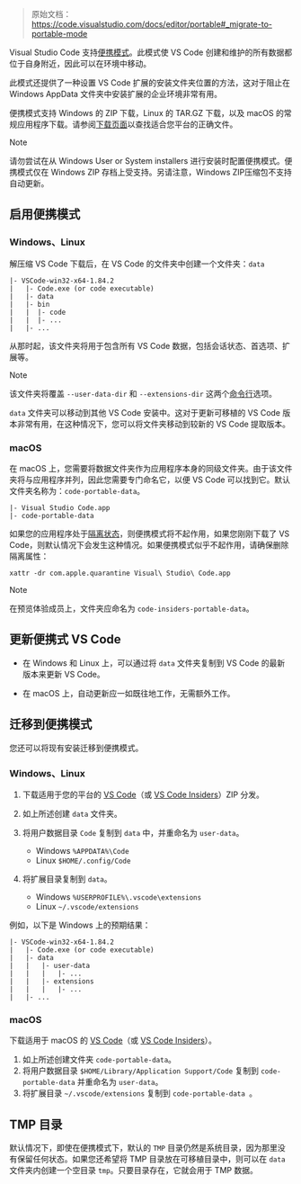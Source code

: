 > 原始文档：https://code.visualstudio.com/docs/editor/portable#_migrate-to-portable-mode

Visual Studio Code 支持[便携模式](https://en.wikipedia.org/wiki/Portable_application)。此模式使 VS Code 创建和维护的所有数据都位于自身附近，因此可以在环境中移动。

此模式还提供了一种设置 VS Code 扩展的安装文件夹位置的方法，这对于阻止在 Windows AppData 文件夹中安装扩展的企业环境非常有用。

便携模式支持 Windows 的 ZIP 下载，Linux 的 TAR.GZ 下载，以及 macOS 的常规应用程序下载。请参阅[下载页面](https://code.visualstudio.com/download)以查找适合您平台的正确文件。

> [!note]
> 请勿尝试在从 Windows User or System installers 进行安装时配置便携模式。便携模式仅在 Windows ZIP 存档上受支持。另请注意，Windows ZIP压缩包不支持自动更新。

## 启用便携模式

### Windows、Linux

解压缩 VS Code 下载后，在 VS Code 的文件夹中创建一个文件夹：`data`

```
|- VSCode-win32-x64-1.84.2
|   |- Code.exe (or code executable)
|   |- data
|   |- bin
|   |  |- code
|   |  |- ...
|   |- ...
```
从那时起，该文件夹将用于包含所有 VS Code 数据，包括会话状态、首选项、扩展等。

> [!note]
> 该文件夹将覆盖 `--user-data-dir` 和 `--extensions-dir` 这两个[命令行](https://code.visualstudio.com/docs/editor/command-line#_advanced-cli-options)选项。

`data` 文件夹可以移动到其他 VS Code 安装中。这对于更新可移植的 VS Code 版本非常有用，在这种情况下，您可以将文件夹移动到较新的 VS Code 提取版本。

### macOS

在 macOS 上，您需要将数据文件夹作为应用程序本身的同级文件夹。由于该文件夹将与应用程序并列，因此您需要专门命名它，以便 VS Code 可以找到它。默认文件夹名称为：`code-portable-data`。

```
|- Visual Studio Code.app
|- code-portable-data
```

如果您的应用程序处于[隔离状态](https://apple.stackexchange.com/a/104875)，则便携模式将不起作用，如果您刚刚下载了 VS Code，则默认情况下会发生这种情况。如果便携模式似乎不起作用，请确保删除隔离属性：

```
xattr -dr com.apple.quarantine Visual\ Studio\ Code.app
```

> [!note]
> 在预览体验成员上，文件夹应命名为 `code-insiders-portable-data`。

## 更新便携式 VS Code

- 在 Windows 和 Linux 上，可以通过将 `data` 文件夹复制到 VS Code 的最新版本来更新 VS Code。

- 在 macOS 上，自动更新应一如既往地工作，无需额外工作。

## 迁移到便携模式

您还可以将现有安装迁移到便携模式。

### Windows、Linux

1. 下载适用于您的平台的 [VS Code](https://code.visualstudio.com/download)（或 [VS Code Insiders](https://code.visualstudio.com/insiders)）ZIP 分发。

2. 如上所述创建 `data` 文件夹。
3. 将用户数据目录 `Code` 复制到 `data` 中，并重命名为 `user-data`。
    - Windows `%APPDATA%\Code`
    - Linux `$HOME/.config/Code`
4. 将扩展目录复制到 `data`。
    - Windows `%USERPROFILE%\.vscode\extensions`
    - Linux `~/.vscode/extensions`

例如，以下是 Windows 上的预期结果：

```
|- VSCode-win32-x64-1.84.2
|   |- Code.exe (or code executable)
|   |- data
|   |   |- user-data
|   |   |   |- ...
|   |   |- extensions
|   |   |   |- ...
|   |- ...
```

### macOS

下载适用于 macOS 的 [VS Code](https://code.visualstudio.com/download)（或 [VS Code Insiders](https://code.visualstudio.com/insiders)）。

1. 如上所述创建文件夹 `code-portable-data`。
2. 将用户数据目录 `$HOME/Library/Application Support/Code` 复制到 `code-portable-data` 并重命名为 `user-data`。
3. 将扩展目录 `~/.vscode/extensions` 复制到 `code-portable-data
`。

## TMP 目录

默认情况下，即使在便携模式下，默认的 `TMP` 目录仍然是系统目录，因为那里没有保留任何状态。如果您还希望将 TMP 目录放在可移植目录中，则可以在 `data` 文件夹内创建一个空目录 `tmp`。只要目录存在，它就会用于 TMP 数据。